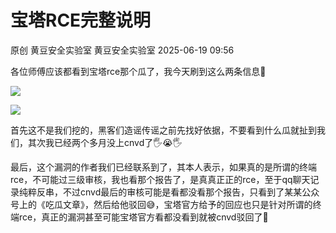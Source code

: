 #  宝塔RCE完整说明  
原创 黄豆安全实验室  黄豆安全实验室   2025-06-19 09:56  
  
各位师傅应该都看到宝塔rce那个瓜了，我今天刷到这么两条信息👿  
  
![](https://mmbiz.qpic.cn/mmbiz_png/ZLxicS8peicfajpBu0gT2tBjSoJ0GRZ3wBkp1OcqicRXzaa6vsXsUIT2zOkEHMDicLMT6UMicorsGhibF8LULNB5lhew/640?wx_fmt=png "")  
  
  
![](https://mmbiz.qpic.cn/mmbiz_jpg/ZLxicS8peicfajpBu0gT2tBjSoJ0GRZ3wBkGFmeeepD1tsHsIxwbKdOfjFZy5NiaGcNLBcZRymkOATLE5w9XsDuag/640?wx_fmt=jpeg "")  
  
首先这不是我们挖的，黑客们造谣传谣之前先找好依据，不要看到什么瓜就扯到我们，其次我已经两个多月没上cnvd了🖐😭🖐  
  
最后，这个漏洞的作者我们已经联系到了，其本人表示，如果真的是所谓的终端rce，不可能过三级审核，我也看那个报告了，是真真正正的rce，至于qq聊天记录纯粹反串，不过cnvd最后的审核可能是看都没看那个报告，只看到了某某公众号上的《吃瓜文章》，然后给他驳回😅，宝塔官方给予的回应也只是针对所谓的终端rce，真正的漏洞甚至可能宝塔官方看都没看到就被cnvd驳回了🤣  
  
